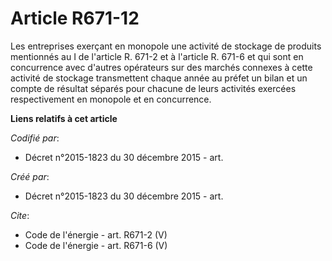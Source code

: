 # Article R671-12

Les entreprises exerçant en monopole une activité de stockage de produits mentionnés au I de l'article R. 671-2 et à
l'article R. 671-6 et qui sont en concurrence avec d'autres opérateurs sur des marchés connexes à cette activité de stockage
transmettent chaque année au préfet un bilan et un compte de résultat séparés pour chacune de leurs activités exercées
respectivement en monopole et en concurrence.

**Liens relatifs à cet article**

_Codifié par_:

  - Décret n°2015-1823 du 30 décembre 2015 - art.

_Créé par_:

  - Décret n°2015-1823 du 30 décembre 2015 - art.

_Cite_:

  - Code de l'énergie - art. R671-2 (V)
  - Code de l'énergie - art. R671-6 (V)
